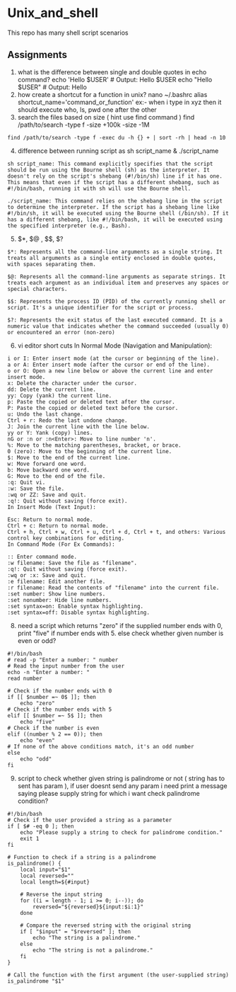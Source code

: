 # Unix_and_shell
This repo has many shell script scenarios 

## Assignments 

1. what is the difference between single and double quotes in echo command?
   echo 'Hello $USER'  # Output: Hello $USER
   echo "Hello $USER"  # Output: Hello <Your Username>
2. how create a shortcut for a function in unix?
   nano ~/.bashrc
   alias shortcut_name='command_or_function'
ex:- when i type in xyz then it should execute who, ls, pwd one after the other
3. search the files based on size ( hint use find command )
   find /path/to/search -type f -size +100k -size -1M
```
find /path/to/search -type f -exec du -h {} + | sort -rh | head -n 10
```
4. difference between running script as sh script_name & ./script_name
```
sh script_name: This command explicitly specifies that the script should be run using the Bourne shell (sh) as the interpreter. It doesn't rely on the script's shebang (#!/bin/sh) line if it has one. This means that even if the script has a different shebang, such as #!/bin/bash, running it with sh will use the Bourne shell.

./script_name: This command relies on the shebang line in the script to determine the interpreter. If the script has a shebang line like #!/bin/sh, it will be executed using the Bourne shell (/bin/sh). If it has a different shebang, like #!/bin/bash, it will be executed using the specified interpreter (e.g., Bash).
```
5. $*, $@ , $$, $?
 ```
$*: Represents all the command-line arguments as a single string. It treats all arguments as a single entity enclosed in double quotes, with spaces separating them.

$@: Represents all the command-line arguments as separate strings. It treats each argument as an individual item and preserves any spaces or special characters.

$$: Represents the process ID (PID) of the currently running shell or script. It's a unique identifier for the script or process.

$?: Represents the exit status of the last executed command. It is a numeric value that indicates whether the command succeeded (usually 0) or encountered an error (non-zero)
```
6. vi editor short cuts
  In Normal Mode (Navigation and Manipulation):
```
i or I: Enter insert mode (at the cursor or beginning of the line).
a or A: Enter insert mode (after the cursor or end of the line).
o or O: Open a new line below or above the current line and enter insert mode.
x: Delete the character under the cursor.
dd: Delete the current line.
yy: Copy (yank) the current line.
p: Paste the copied or deleted text after the cursor.
P: Paste the copied or deleted text before the cursor.
u: Undo the last change.
Ctrl + r: Redo the last undone change.
J: Join the current line with the line below.
yy or Y: Yank (copy) lines.
nG or :n or :n<Enter>: Move to line number 'n'.
%: Move to the matching parentheses, bracket, or brace.
0 (zero): Move to the beginning of the current line.
$: Move to the end of the current line.
w: Move forward one word.
b: Move backward one word.
G: Move to the end of the file.
:q: Quit vi.
:w: Save the file.
:wq or ZZ: Save and quit.
:q!: Quit without saving (force exit).
In Insert Mode (Text Input):

Esc: Return to normal mode.
Ctrl + c: Return to normal mode.
Ctrl + h, Ctrl + w, Ctrl + u, Ctrl + d, Ctrl + t, and others: Various control key combinations for editing.
In Command Mode (For Ex Commands):

:: Enter command mode.
:w filename: Save the file as "filename".
:q!: Quit without saving (force exit).
:wq or :x: Save and quit.
:e filename: Edit another file.
:r filename: Read the contents of "filename" into the current file.
:set number: Show line numbers.
:set nonumber: Hide line numbers.
:set syntax=on: Enable syntax highlighting.
:set syntax=off: Disable syntax highlighting.
```
8. need a script which returns "zero" if the supplied number ends with 0, print "five" if number ends with 5. else check whether given number is even or odd?
```
#!/bin/bash
# read -p "Enter a number: " number
# Read the input number from the user
echo -n "Enter a number: "
read number

# Check if the number ends with 0
if [[ $number =~ 0$ ]]; then
    echo "zero"
# Check if the number ends with 5
elif [[ $number =~ 5$ ]]; then
    echo "five"
# Check if the number is even
elif ((number % 2 == 0)); then
    echo "even"
# If none of the above conditions match, it's an odd number
else
    echo "odd"
fi
```
9. script to check whether given string is palindrome or not ( string has to sent has param ), if user doesnt send any param i need print a message saying please supply string for which i want check palindrome condition?
```
#!/bin/bash
# Check if the user provided a string as a parameter
if [ $# -eq 0 ]; then
    echo "Please supply a string to check for palindrome condition."
    exit 1
fi

# Function to check if a string is a palindrome
is_palindrome() {
    local input="$1"
    local reversed=""
    local length=${#input}

    # Reverse the input string
    for ((i = length - 1; i >= 0; i--)); do
        reversed="${reversed}${input:$i:1}"
    done

    # Compare the reversed string with the original string
    if [ "$input" = "$reversed" ]; then
        echo "The string is a palindrome."
    else
        echo "The string is not a palindrome."
    fi
}

# Call the function with the first argument (the user-supplied string)
is_palindrome "$1"
```
